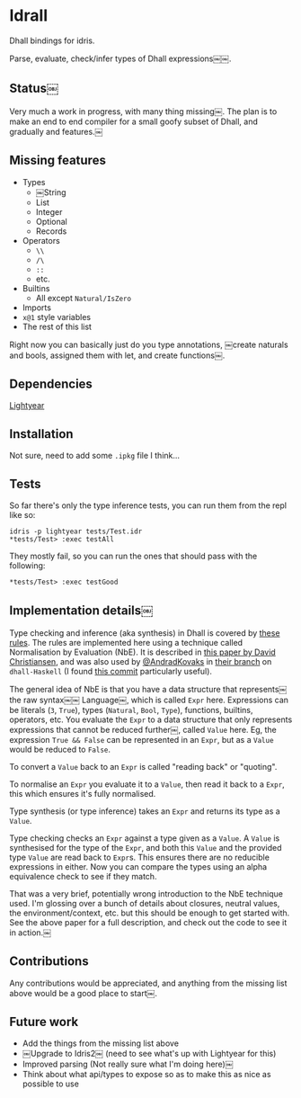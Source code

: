 # Idrall

Dhall bindings for idris.

Parse, evaluate, check/infer types of Dhall expressions￼￼.

## Status￼

Very much a work in progress, with many thing missing￼. The plan is to make an end to end compiler for a small goofy subset of Dhall, and gradually and features.￼

## Missing features

- Types
  - ￼String
  - List
  - Integer
  - Optional
  - Records
- Operators
  - `\\`
  - `/\`
  - `::`
  - etc.
- Builtins
  - All except `Natural/IsZero`
- Imports
- `x@1` style variables
- The rest of this list

Right now you can basically just do you type annotations, ￼create naturals and bools, assigned them with let, and create functions￼.

## Dependencies

[Lightyear](https://github.com/ziman/lightyear)

## Installation

Not sure, need to add some `.ipkg` file I think...

## Tests

So far there's only the type inference tests, you can run them from the repl like so:

```
idris -p lightyear tests/Test.idr
*tests/Test> :exec testAll
```

They mostly fail, so you can run the ones that should pass with the following:

```
*tests/Test> :exec testGood
```

## Implementation details￼

Type checking and inference (aka synthesis) in Dhall is covered by [these rules](https://github.com/dhall-lang/dhall-lang/blob/master/standard/type-inference.md). The rules are implemented here using a technique called Normalisation by Evaluation (NbE). It is described in [this paper by David Christiansen](http://davidchristiansen.dk/tutorials/implementing-types-hs.pdf), and was also used by [@AndradKovaks](https://github.com/AndrasKovacs) in [their branch](https://github.com/dhall-lang/dhall-haskell/commits/nbe-elaboration) on `dhall-Haskell` (I found [this commit](https://github.com/dhall-lang/dhall-haskell/commit/627a6cdea0170336ff08de34851d8bdf5180571d) particularly useful).

The general idea of NbE is that you have a data structure that represents￼ the raw syntax￼￼ Language￼, which is called `Expr` here. Expressions can be literals (`3`, `True`), types (`Natural`, `Bool`, `Type`), functions, builtins, operators, etc. You evaluate the `Expr` to a data structure that only represents expressions that cannot be reduced further￼, called `Value` here. Eg, the expression `True && False` can be represented in an `Expr`, but as a `Value` would be reduced to `False`. 

To convert a `Value` back to an `Expr` is called "reading back" or "quoting".

To normalise an `Expr` you evaluate it to a `Value`, then read it back to a `Expr`, this which ensures it's fully normalised.

Type synthesis (or type inference) takes an `Expr` and returns its type as a `Value`. 

Type checking checks an `Expr` against a type given as a `Value`. A `Value` is synthesised for the type of the `Expr`, and both this `Value` and the provided type `Value` are read back to `Expr`s. This ensures there are no reducible expressions in either. Now you can compare the types using an alpha equivalence check to see if they match.

That was a very brief, potentially wrong introduction to the NbE technique used. I'm glossing over a bunch of details about closures, neutral values, the environment/context, etc. but this should be enough to get started with. See the above paper for a full description, and check out the code to see it in action.￼

## Contributions

Any contributions would be appreciated, and anything from the missing list above would be a good place to start￼.

## Future work

- Add the things from the missing list above
- ￼Upgrade to Idris2￼ (need to see what's up with Lightyear for this)
- Improved parsing (Not really sure what I'm doing here)￼
- Think about what api/types to expose so as to make this as nice as possible to use
